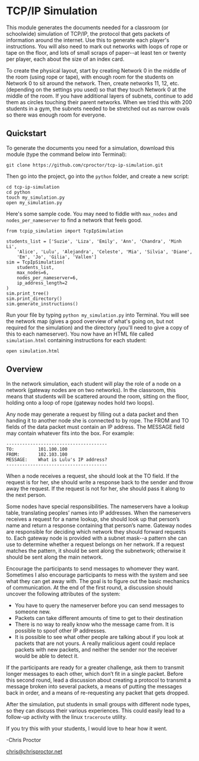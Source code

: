 TCP/IP Simulation
=================

This module generates the documents needed for a classroom (or schoolwide) 
simulation of TCP/IP, the protocol that gets packets of information around 
the internet. Use this to generate each player's instructions. You will also 
need to mark out networks with loops of rope or tape on the floor, and lots 
of small scraps of paper--at least ten or twenty per player, each about the size
of an index card. 

To create the physical layout, start by creating Network 0 in the middle of the room
(using rope or tape), with enough room for the students on Network 0 to sit around 
the network. Then, create networks 11, 12, etc. (depending on the settings you used)
so that they touch Network 0 at the middle of the room. If you have additional layers
of subnets, continue to add them as circles touching their parent networks. When we
tried this with 200 students in a gym, the subnets needed to be stretched out as narrow ovals
so there was enough room for everyone.

Quickstart
----------
To generate the documents you need for a simulation, download this module
(type the command below into Terminal):

    git clone https://github.com/cproctor/tcp-ip-simulation.git

Then go into the project, go into the `python` folder, and create a new script:

    cd tcp-ip-simulation
    cd python
    touch my_simulation.py
    open my_simulation.py

Here's some sample code. You may need to fiddle with `max_nodes` and `nodes_per_nameserver`
to find a network that feels good. 

    from tcpip_simulation import TcpIpSimulation

    students_list = ['Suzie', 'Liza', 'Emily', 'Ann', 'Chandra', 'Minh Li',
        'Alice', 'Lulu', 'Alejandra', 'Celeste', 'Mia', 'Silvia', 'Diane',
        'Em', 'Jo', 'Gilia', 'Vallen']
    sim = TcpIpSimulation(
        students_list,
        max_nodes=6,
        nodes_per_nameserver=6,
        ip_address_length=2
    )
    sim.print_tree()
    sim.print_directory()
    sim.generate_instructions()

Run your file by typing `python my_simulation.py` into Terminal. You will see
the network map (gives a good overview of what's going on, but not required for
the simulation) and the directory (you'll need to give a copy of this to each 
nameserver). You now have an HTML file called `simulation.html` containing 
instructions for each student:

    open simulation.html

Overview
--------
In the network simulation, each student will play the role of a node on a 
network (gateway nodes are on two networks). In the classroom, this means 
that students will be scattered around the room, sitting on the floor, 
holding onto a loop of rope (gateway nodes hold two loops).  

Any node may generate a request by filling out a data packet and then 
handing it to another node she is connected to by rope. The FROM and 
TO fields of the data packet must contain an IP address. The MESSAGE
field may contain whatever fits into the box. For example:

    --------------------------------------
    TO:         101.100.100
    FROM:       102.103.100
    MESSAGE:    What is Lulu's IP address?
    --------------------------------------

When a node receives a 
request, she should look at the TO field. If the request is for her, 
she should write a response back to the sender and throw away the 
request. If the request is not for her, she should pass it along to 
the next person. 

Some nodes have special responsibilities. The nameservers have a lookup 
table, translating peoples’ names into IP addresses. When the nameservers
receives a request for a name lookup, she should look up that person’s name 
and return a response containing that person’s name. Gateway nodes are 
responsible for deciding which network they should forward requests to. Each 
gateway node is provided with a subnet mask--a pattern she can use to determine 
whether a request belongs on her network. If a request matches the pattern, it 
should be sent along the subnetwork; otherwise it should be sent along the main 
network.

Encourage the participants to send messages to whomever they want. Sometimes I 
also encourage participants to mess with the system and see what they can get
away with. The goal is to figure out the basic 
mechanics of communication. At the end of the first round, a discussion should 
uncover the following attributes of the system:

- You have to query the nameserver before you can send messages to someone new.
- Packets can take different amounts of time to get to their destination
- There is no way to really know who the message came from. It is possible to 
  spoof other IP addresses. 
- It is possible to see what other people are talking about if you look at packets 
  that are not yours. A really malicious agent could replace packets with new packets,
  and neither the sender nor the receiver would be able to detect it.

If the participants are ready for a greater challenge, ask them to transmit longer 
messages to each other, which don’t fit in a single packet. 
Before this second round, lead a discussion about
creating a protocol to transmit a message broken into several packets, a 
means of putting the messages back in order, and a means of re-requesting any 
packet that gets dropped. 

After the simulation, put students in small groups with different node types, so 
they can discuss their various experiences. This could easily lead to a follow-up
activity with the linux `traceroute` utility. 

If you try this with your students, I would love to hear how it went.

-Chris Proctor

chris@chrisproctor.net

